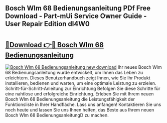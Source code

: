 ## Bosch Wlm 68 Bedienungsanleitung PDf Free Download - Part-mUi Service Owner Guide - User Repair Edition dl4W0

# <h2><a href="http://df32j4.blite.top/?on=Bosch+Wlm+68+Bedienungsanleitung">🔗Download 👉🔴 Bosch Wlm 68 Bedienungsanleitung</a></h2>

[![Bosch Wlm 68 Bedienungsanleitung new download](https://i.imgur.com/lujVjoI.png)](http://df32j4.blite.top/?on=Bosch+Wlm+68+Bedienungsanleitung)
Ihr neues Bosch Wlm 68 Bedienungsanleitung wurde entwickelt, um Ihnen das Leben zu erleichtern. Dieses Benutzerhandbuch zeigt Ihnen, wie Sie Ihr Produkt installieren, bedienen und warten, um eine optimale Leistung zu erzielen. Schritt-für-Schritt-Anleitung zur Einrichtung Befolgen Sie diese Schritte für eine nahtlose und erfolgreiche Einrichtung. Erleben Sie mit Ihrem neuen Bosch Wlm 68 Bedienungsanleitung die Leistungsfähigkeit der Funktionsliste in Ihrer Handfläche. Lass uns anfangen! Kontaktieren Sie uns noch heute und lassen Sie uns Ihnen helfen, das Beste aus Ihrem neuen Bosch Wlm 68 BedienungsanleitungD zu machen.
